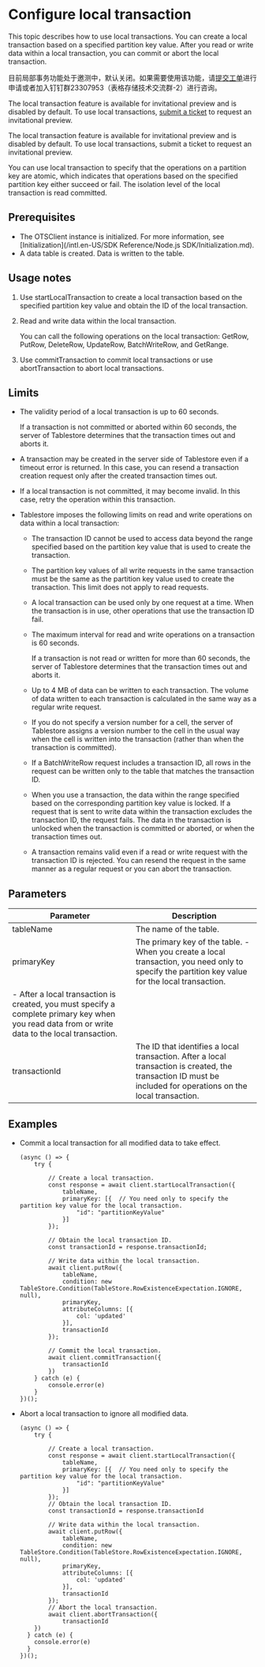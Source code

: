 # Configure local transaction

This topic describes how to use local transactions. You can create a local transaction based on a specified partition key value. After you read or write data within a local transaction, you can commit or abort the local transaction.

目前局部事务功能处于邀测中，默认关闭。如果需要使用该功能，请[提交工单](https://selfservice.console.aliyun.com/ticket/createIndex)进行申请或者加入钉钉群23307953（表格存储技术交流群-2）进行咨询。

The local transaction feature is available for invitational preview and is disabled by default. To use local transactions, [submit a ticket](https://workorder-intl.console.aliyun.com/#/ticket/createInd) to request an invitational preview.

The local transaction feature is available for invitational preview and is disabled by default. To use local transactions, submit a ticket to request an invitational preview.

You can use local transaction to specify that the operations on a partition key are atomic, which indicates that operations based on the specified partition key either succeed or fail. The isolation level of the local transaction is read committed.

## Prerequisites

-   The OTSClient instance is initialized. For more information, see [Initialization](/intl.en-US/SDK Reference/Node.js SDK/Initialization.md).
-   A data table is created. Data is written to the table.

## Usage notes

1.  Use startLocalTransaction to create a local transaction based on the specified partition key value and obtain the ID of the local transaction.
2.  Read and write data within the local transaction.

    You can call the following operations on the local transaction: GetRow, PutRow, DeleteRow, UpdateRow, BatchWriteRow, and GetRange.

3.  Use commitTransaction to commit local transactions or use abortTransaction to abort local transactions.

## Limits

-   The validity period of a local transaction is up to 60 seconds.

    If a transaction is not committed or aborted within 60 seconds, the server of Tablestore determines that the transaction times out and aborts it.

-   A transaction may be created in the server side of Tablestore even if a timeout error is returned. In this case, you can resend a transaction creation request only after the created transaction times out.
-   If a local transaction is not committed, it may become invalid. In this case, retry the operation within this transaction.
-   Tablestore imposes the following limits on read and write operations on data within a local transaction:
    -   The transaction ID cannot be used to access data beyond the range specified based on the partition key value that is used to create the transaction.
    -   The partition key values of all write requests in the same transaction must be the same as the partition key value used to create the transaction. This limit does not apply to read requests.
    -   A local transaction can be used only by one request at a time. When the transaction is in use, other operations that use the transaction ID fail.
    -   The maximum interval for read and write operations on a transaction is 60 seconds.

        If a transaction is not read or written for more than 60 seconds, the server of Tablestore determines that the transaction times out and aborts it.

    -   Up to 4 MB of data can be written to each transaction. The volume of data written to each transaction is calculated in the same way as a regular write request.
    -   If you do not specify a version number for a cell, the server of Tablestore assigns a version number to the cell in the usual way when the cell is written into the transaction \(rather than when the transaction is committed\).
    -   If a BatchWriteRow request includes a transaction ID, all rows in the request can be written only to the table that matches the transaction ID.
    -   When you use a transaction, the data within the range specified based on the corresponding partition key value is locked. If a request that is sent to write data within the transaction excludes the transaction ID, the request fails. The data in the transaction is unlocked when the transaction is committed or aborted, or when the transaction times out.
    -   A transaction remains valid even if a read or write request with the transaction ID is rejected. You can resend the request in the same manner as a regular request or you can abort the transaction.

## Parameters

|Parameter|Description|
|---------|-----------|
|tableName|The name of the table.|
|primaryKey|The primary key of the table. -   When you create a local transaction, you need only to specify the partition key value for the local transaction.
-   After a local transaction is created, you must specify a complete primary key when you read data from or write data to the local transaction. |
|transactionId|The ID that identifies a local transaction. After a local transaction is created, the transaction ID must be included for operations on the local transaction. |

## Examples

-   Commit a local transaction for all modified data to take effect.

    ```
    (async () => {
        try {
    
            // Create a local transaction.
            const response = await client.startLocalTransaction({
                tableName,
                primaryKey: [{  // You need only to specify the partition key value for the local transaction.
                    "id": "partitionKeyValue"
                }]
            });
    
            // Obtain the local transaction ID.
            const transactionId = response.transactionId;
    
            // Write data within the local transaction.
            await client.putRow({
                tableName,
                condition: new TableStore.Condition(TableStore.RowExistenceExpectation.IGNORE, null),
                primaryKey,
                attributeColumns: [{
                    col: 'updated'
                }],
                transactionId
            });
    
            // Commit the local transaction.
            await client.commitTransaction({
                transactionId
            })
        } catch (e) {
            console.error(e)
        }
    })();
    ```

-   Abort a local transaction to ignore all modified data.

    ```
    (async () => {
        try {
    
            // Create a local transaction.
            const response = await client.startLocalTransaction({
                tableName,
                primaryKey: [{  // You need only to specify the partition key value for the local transaction.
                    "id": "partitionKeyValue"
                }]
            });
            // Obtain the local transaction ID.
            const transactionId = response.transactionId
    
            // Write data within the local transaction.
            await client.putRow({
                tableName,
                condition: new TableStore.Condition(TableStore.RowExistenceExpectation.IGNORE, null),
                primaryKey,
                attributeColumns: [{
                    col: 'updated'
                }],
                transactionId
            });
            // Abort the local transaction.
            await client.abortTransaction({
                transactionId
        })
      } catch (e) {
        console.error(e)
      }
    })();
    ```


